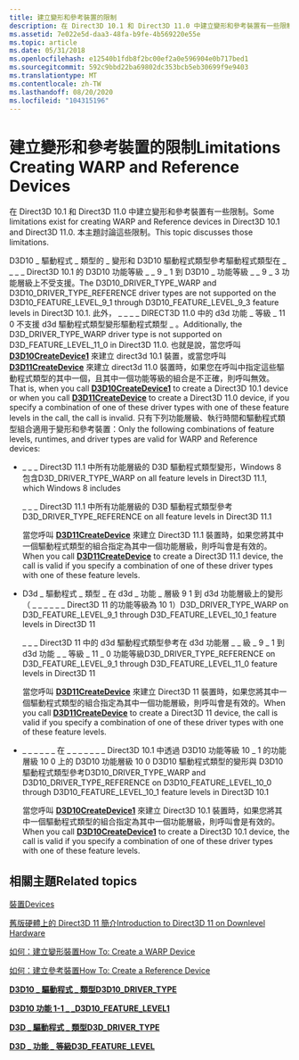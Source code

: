 ```yaml
---
title: 建立變形和參考裝置的限制
description: 在 Direct3D 10.1 和 Direct3D 11.0 中建立變形和參考裝置有一些限制。 本主題討論這些限制。
ms.assetid: 7e022e5d-daa3-48fa-b9fe-4b569220e55e
ms.topic: article
ms.date: 05/31/2018
ms.openlocfilehash: e12540b1fdb8f2bc00ef2a0e596904e0b717bed1
ms.sourcegitcommit: 592c9bbd22ba69802dc353bcb5eb30699f9e9403
ms.translationtype: MT
ms.contentlocale: zh-TW
ms.lasthandoff: 08/20/2020
ms.locfileid: "104315196"
---
```

# <a name="limitations-creating-warp-and-reference-devices"></a><span data-ttu-id="cf5d5-104">建立變形和參考裝置的限制</span><span class="sxs-lookup"><span data-stu-id="cf5d5-104">Limitations Creating WARP and Reference Devices</span></span>

<span data-ttu-id="cf5d5-105">在 Direct3D 10.1 和 Direct3D 11.0 中建立變形和參考裝置有一些限制。</span><span class="sxs-lookup"><span data-stu-id="cf5d5-105">Some limitations exist for creating WARP and Reference devices in Direct3D 10.1 and Direct3D 11.0.</span></span> <span data-ttu-id="cf5d5-106">本主題討論這些限制。</span><span class="sxs-lookup"><span data-stu-id="cf5d5-106">This topic discusses those limitations.</span></span>

<span data-ttu-id="cf5d5-107">D3D10 \_ 驅動程式 \_ 類型的 \_ 變形和 D3D10 驅動程式類型參考驅動程式類型在 \_ \_ \_ \_ Direct3D 10.1 的 D3D10 功能等級 \_ \_ 9 \_ 1 到 D3D10 \_ 功能等級 \_ \_ 9 \_ 3 功能層級上不受支援。</span><span class="sxs-lookup"><span data-stu-id="cf5d5-107">The D3D10\_DRIVER\_TYPE\_WARP and D3D10\_DRIVER\_TYPE\_REFERENCE driver types are not supported on the D3D10\_FEATURE\_LEVEL\_9\_1 through D3D10\_FEATURE\_LEVEL\_9\_3 feature levels in Direct3D 10.1.</span></span> <span data-ttu-id="cf5d5-108">此外， \_ \_ \_ \_ DIRECT3D 11.0 中的 d3d 功能 \_ 等級 \_ 11 0 不支援 d3d 驅動程式類型變形驅動程式類型 \_ 。</span><span class="sxs-lookup"><span data-stu-id="cf5d5-108">Additionally, the D3D\_DRIVER\_TYPE\_WARP driver type is not supported on D3D\_FEATURE\_LEVEL\_11\_0 in Direct3D 11.0.</span></span> <span data-ttu-id="cf5d5-109">也就是說，當您呼叫 [**D3D10CreateDevice1**](/windows/desktop/api/d3d10_1/nf-d3d10_1-d3d10createdevice1) 來建立 direct3d 10.1 裝置，或當您呼叫 [**D3D11CreateDevice**](/windows/desktop/api/D3D11/nf-d3d11-d3d11createdevice) 來建立 direct3d 11.0 裝置時，如果您在呼叫中指定這些驅動程式類型的其中一個，且其中一個功能等級的組合是不正確，則呼叫無效。</span><span class="sxs-lookup"><span data-stu-id="cf5d5-109">That is, when you call [**D3D10CreateDevice1**](/windows/desktop/api/d3d10_1/nf-d3d10_1-d3d10createdevice1) to create a Direct3D 10.1 device or when you call [**D3D11CreateDevice**](/windows/desktop/api/D3D11/nf-d3d11-d3d11createdevice) to create a Direct3D 11.0 device, if you specify a combination of one of these driver types with one of these feature levels in the call, the call is invalid.</span></span> <span data-ttu-id="cf5d5-110">只有下列功能層級、執行時間和驅動程式類型組合適用于變形和參考裝置：</span><span class="sxs-lookup"><span data-stu-id="cf5d5-110">Only the following combinations of feature levels, runtimes, and driver types are valid for WARP and Reference devices:</span></span>

-   <span data-ttu-id="cf5d5-111">\_ \_ \_ Direct3D 11.1 中所有功能層級的 D3D 驅動程式類型變形，Windows 8 包含</span><span class="sxs-lookup"><span data-stu-id="cf5d5-111">D3D\_DRIVER\_TYPE\_WARP on all feature levels in Direct3D 11.1, which Windows 8 includes</span></span>

    <span data-ttu-id="cf5d5-112">\_ \_ \_ Direct3D 11.1 中所有功能層級的 D3D 驅動程式類型參考</span><span class="sxs-lookup"><span data-stu-id="cf5d5-112">D3D\_DRIVER\_TYPE\_REFERENCE on all feature levels in Direct3D 11.1</span></span>

    <span data-ttu-id="cf5d5-113">當您呼叫 [**D3D11CreateDevice**](/windows/desktop/api/D3D11/nf-d3d11-d3d11createdevice) 來建立 Direct3D 11.1 裝置時，如果您將其中一個驅動程式類型的組合指定為其中一個功能層級，則呼叫會是有效的。</span><span class="sxs-lookup"><span data-stu-id="cf5d5-113">When you call [**D3D11CreateDevice**](/windows/desktop/api/D3D11/nf-d3d11-d3d11createdevice) to create a Direct3D 11.1 device, the call is valid if you specify a combination of one of these driver types with one of these feature levels.</span></span>

-   <span data-ttu-id="cf5d5-114">D3d \_ 驅動程式 \_ 類型 \_ 在 d3d \_ 功能 \_ 層級 9 1 到 d3d 功能層級上的變形（ \_ \_ \_ \_ \_ \_ Direct3D 11 的功能等級為 10 1）</span><span class="sxs-lookup"><span data-stu-id="cf5d5-114">D3D\_DRIVER\_TYPE\_WARP on D3D\_FEATURE\_LEVEL\_9\_1 through D3D\_FEATURE\_LEVEL\_10\_1 feature levels in Direct3D 11</span></span>

    <span data-ttu-id="cf5d5-115">\_ \_ \_ Direct3D 11 中的 d3d 驅動程式類型參考在 d3d 功能層 \_ \_ 級 \_ 9 \_ 1 到 d3d 功能 \_ \_ 等級 \_ 11 \_ 0 功能等級</span><span class="sxs-lookup"><span data-stu-id="cf5d5-115">D3D\_DRIVER\_TYPE\_REFERENCE on D3D\_FEATURE\_LEVEL\_9\_1 through D3D\_FEATURE\_LEVEL\_11\_0 feature levels in Direct3D 11</span></span>

    <span data-ttu-id="cf5d5-116">當您呼叫 [**D3D11CreateDevice**](/windows/desktop/api/D3D11/nf-d3d11-d3d11createdevice) 來建立 Direct3D 11 裝置時，如果您將其中一個驅動程式類型的組合指定為其中一個功能層級，則呼叫會是有效的。</span><span class="sxs-lookup"><span data-stu-id="cf5d5-116">When you call [**D3D11CreateDevice**](/windows/desktop/api/D3D11/nf-d3d11-d3d11createdevice) to create a Direct3D 11 device, the call is valid if you specify a combination of one of these driver types with one of these feature levels.</span></span>

-   <span data-ttu-id="cf5d5-117">\_ \_ \_ \_ \_ \_ 在 \_ \_ \_ \_ \_ \_ \_ Direct3D 10.1 中透過 D3D10 功能等級 10 \_ 1 的功能層級 10 0 上的 D3D10 功能層級 10 0 D3D10 驅動程式類型的變形與 D3D10 驅動程式類型參考</span><span class="sxs-lookup"><span data-stu-id="cf5d5-117">D3D10\_DRIVER\_TYPE\_WARP and D3D10\_DRIVER\_TYPE\_REFERENCE on D3D10\_FEATURE\_LEVEL\_10\_0 through D3D10\_FEATURE\_LEVEL\_10\_1 feature levels in Direct3D 10.1</span></span>

    <span data-ttu-id="cf5d5-118">當您呼叫 [**D3D10CreateDevice1**](/windows/desktop/api/d3d10_1/nf-d3d10_1-d3d10createdevice1) 來建立 Direct3D 10.1 裝置時，如果您將其中一個驅動程式類型的組合指定為其中一個功能層級，則呼叫會是有效的。</span><span class="sxs-lookup"><span data-stu-id="cf5d5-118">When you call [**D3D10CreateDevice1**](/windows/desktop/api/d3d10_1/nf-d3d10_1-d3d10createdevice1) to create a Direct3D 10.1 device, the call is valid if you specify a combination of one of these driver types with one of these feature levels.</span></span>

## <a name="related-topics"></a><span data-ttu-id="cf5d5-119">相關主題</span><span class="sxs-lookup"><span data-stu-id="cf5d5-119">Related topics</span></span>

<dl> <dt>

[<span data-ttu-id="cf5d5-120">裝置</span><span class="sxs-lookup"><span data-stu-id="cf5d5-120">Devices</span></span>](overviews-direct3d-11-devices.md)
</dt> <dt>

[<span data-ttu-id="cf5d5-121">舊版硬體上的 Direct3D 11 簡介</span><span class="sxs-lookup"><span data-stu-id="cf5d5-121">Introduction to Direct3D 11 on Downlevel Hardware</span></span>](overviews-direct3d-11-devices-downlevel-intro.md)
</dt> <dt>

[<span data-ttu-id="cf5d5-122">如何：建立變形裝置</span><span class="sxs-lookup"><span data-stu-id="cf5d5-122">How To: Create a WARP Device</span></span>](overviews-direct3d-11-devices-create-warp.md)
</dt> <dt>

[<span data-ttu-id="cf5d5-123">如何：建立參考裝置</span><span class="sxs-lookup"><span data-stu-id="cf5d5-123">How To: Create a Reference Device</span></span>](overviews-direct3d-11-devices-create-ref.md)
</dt> <dt>

[<span data-ttu-id="cf5d5-124">**D3D10 \_ 驅動程式 \_ 類型**</span><span class="sxs-lookup"><span data-stu-id="cf5d5-124">**D3D10\_DRIVER\_TYPE**</span></span>](/windows/desktop/api/d3d10misc/ne-d3d10misc-d3d10_driver_type)
</dt> <dt>

[<span data-ttu-id="cf5d5-125">**D3D10 功能 1-1 \_ \_**</span><span class="sxs-lookup"><span data-stu-id="cf5d5-125">**D3D10\_FEATURE\_LEVEL1**</span></span>](/windows/desktop/api/d3d10_1/ne-d3d10_1-d3d10_feature_level1)
</dt> <dt>

[<span data-ttu-id="cf5d5-126">**D3D \_ 驅動程式 \_ 類型**</span><span class="sxs-lookup"><span data-stu-id="cf5d5-126">**D3D\_DRIVER\_TYPE**</span></span>](/windows/desktop/api/D3DCommon/ne-d3dcommon-d3d_driver_type)
</dt> <dt>

[<span data-ttu-id="cf5d5-127">**D3D \_ 功能 \_ 等級**</span><span class="sxs-lookup"><span data-stu-id="cf5d5-127">**D3D\_FEATURE\_LEVEL**</span></span>](/windows/desktop/api/D3DCommon/ne-d3dcommon-d3d_feature_level)
</dt> </dl>

 

 